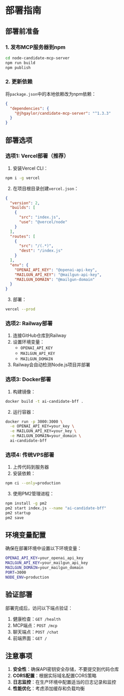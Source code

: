 # 部署指南

## 部署前准备

### 1. 发布MCP服务器到npm
```bash
cd node-candidate-mcp-server
npm run build
npm publish
```

### 2. 更新依赖
将`package.json`中的本地依赖改为npm依赖：
```json
{
  "dependencies": {
    "@jhgaylor/candidate-mcp-server": "^1.3.3"
  }
}
```

## 部署选项

### 选项1: Vercel部署（推荐）

1. 安装Vercel CLI：
```bash
npm i -g vercel
```

2. 在项目根目录创建`vercel.json`：
```json
{
  "version": 2,
  "builds": [
    {
      "src": "index.js",
      "use": "@vercel/node"
    }
  ],
  "routes": [
    {
      "src": "/(.*)",
      "dest": "/index.js"
    }
  ],
  "env": {
    "OPENAI_API_KEY": "@openai-api-key",
    "MAILGUN_API_KEY": "@mailgun-api-key",
    "MAILGUN_DOMAIN": "@mailgun-domain"
  }
}
```

3. 部署：
```bash
vercel --prod
```

### 选项2: Railway部署

1. 连接GitHub仓库到Railway
2. 设置环境变量：
   - `OPENAI_API_KEY`
   - `MAILGUN_API_KEY`
   - `MAILGUN_DOMAIN`
3. Railway会自动检测Node.js项目并部署

### 选项3: Docker部署

1. 构建镜像：
```bash
docker build -t ai-candidate-bff .
```

2. 运行容器：
```bash
docker run -p 3000:3000 \
  -e OPENAI_API_KEY=your_key \
  -e MAILGUN_API_KEY=your_key \
  -e MAILGUN_DOMAIN=your_domain \
  ai-candidate-bff
```

### 选项4: 传统VPS部署

1. 上传代码到服务器
2. 安装依赖：
```bash
npm ci --only=production
```

3. 使用PM2管理进程：
```bash
npm install -g pm2
pm2 start index.js --name "ai-candidate-bff"
pm2 startup
pm2 save
```

## 环境变量配置

确保在部署环境中设置以下环境变量：

```bash
OPENAI_API_KEY=your_openai_api_key
MAILGUN_API_KEY=your_mailgun_api_key
MAILGUN_DOMAIN=your_mailgun_domain
PORT=3000
NODE_ENV=production
```

## 验证部署

部署完成后，访问以下端点验证：

1. 健康检查：`GET /health`
2. MCP端点：`POST /mcp`
3. 聊天端点：`POST /chat`
4. 前端界面：`GET /`

## 注意事项

1. **安全性**：确保API密钥安全存储，不要提交到代码仓库
2. **CORS配置**：根据实际域名配置CORS策略
3. **日志监控**：在生产环境中配置适当的日志记录和监控
4. **性能优化**：考虑添加缓存和负载均衡 